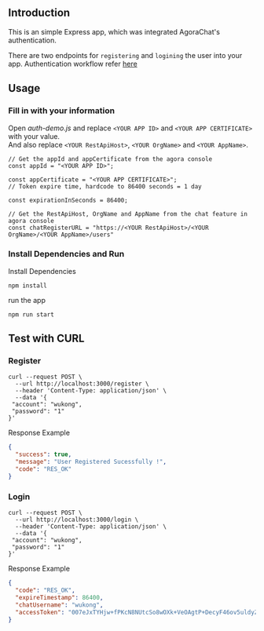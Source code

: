 ## Introduction
This is an simple Express app, which was integrated AgoraChat's authentication.  

There are two endpoints for  `registering` and `logining` the user into your app. Authentication workflow refer [here](https://medium.com/@carlsonyuandev/authentication-server-for-agorachat-sequence-diagrams-da4c2992d2aa)


## Usage
### Fill in with your information
Open *auth-demo.js* and replace `<YOUR APP ID>` and `<YOUR APP CERTIFICATE>` with your value.  
And also replace `<YOUR RestApiHost>`, `<YOUR OrgName>` and `<YOUR AppName>`.  

```
// Get the appId and appCertificate from the agora console
const appId = "<YOUR APP ID>";

const appCertificate = "<YOUR APP CERTIFICATE>";
// Token expire time, hardcode to 86400 seconds = 1 day

const expirationInSeconds = 86400;

// Get the RestApiHost, OrgName and AppName from the chat feature in agora console
const chatRegisterURL = "https://<YOUR RestApiHost>/<YOUR OrgName>/<YOUR AppName>/users"
```

### Install Dependencies and Run

Install Dependencies
```shell
npm install
```
run the app
```shell
npm run start
```

## Test with CURL

### Register
```curl
curl --request POST \
  --url http://localhost:3000/register \
  --header 'Content-Type: application/json' \
  --data '{
 "account": "wukong",
 "password": "1"
}'
```
Response Example
```json
{
  "success": true,
  "message": "User Registered Sucessfully !",
  "code": "RES_OK"
}
```

### Login
```curl
curl --request POST \
  --url http://localhost:3000/login \
  --header 'Content-Type: application/json' \
  --data '{
 "account": "wukong",
 "password": "1"
}'
```
Response Example
```json
{
  "code": "RES_OK",
  "expireTimestamp": 86400,
  "chatUsername": "wukong",
  "accessToken": "007eJxTYHjw+fPKcN8NUtcSo8wOXk+VeOAgtP+DecyF46ov5uldyZdXYDBKTTU2sbBISzMxMDVJNTWzME02NjJJtEiyNDFKtTQ2WKnwP7khkJHhzoEYFkYGVgZGIATxVRhSE01SE9MsDXSTLAzNdA0NU1N0k9KMzHVNU5ITjVMsk5IskpMBNV4qBg=="
}

```
